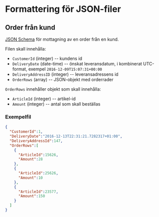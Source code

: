 # Formattering för JSON-filer

## Order från kund
[JSON Schema](https://github.com/SU15-TeamAbsolut/Kundbolaget/blob/develop/Dokumentation/json/orderSchema.json)
för mottagning av en order från en kund.

Filen skall innehålla:
 - `CustomerId` (integer) -- kundens id
 - `DeliveryDate` (date-time) -- önskat leveransdatum, i kombinerat UTC-format, exempel `2016-12-09T15:07:31+00:00`
 - `DeliveryAddressID` (integer) -- leveransadressens id
 - `OrderRows` (array) -- JSON-objekt med orderrader

`OrderRows` innehåller objekt som skall innehålla:
 - `ArticleId` (integer) -- artikel-id
 - `Amount` (integer) -- antal som skall beställas

### Exempelfil

``` json
{
  "CustomerId":1,
  "DeliveryDate":"2016-12-13T22:31:21.7282317+01:00",
  "DeliveryAddressId":147,
  "OrderRows":[
    {
      "ArticleId":15626,
      "Amount":28
    },
    {
      "ArticleId":25626,
      "Amount":10
    },
    {
      "ArticleId":23577,
      "Amount":150
    }
  ]
}
```
